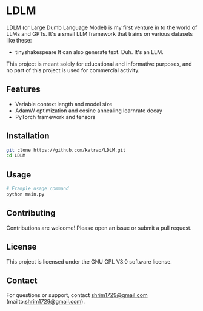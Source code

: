 # LDLM

LDLM (or Large Dumb Language Model) is my first venture in to the world of LLMs and GPTs. It's a small LLM framework that trains on various datasets like these:
- tinyshakespeare
It can also generate text. Duh. It's an LLM.

This project is meant solely for educational and informative purposes, and no part of this project is used for commercial activity.

## Features

- Variable context length and model size
- AdamW optimization and cosine annealing learnrate decay
- PyTorch framework and tensors

## Installation

```bash
git clone https://github.com/katrao/LDLM.git
cd LDLM
```

## Usage

```bash
# Example usage command
python main.py
```

## Contributing

Contributions are welcome! Please open an issue or submit a pull request.

## License

This project is licensed under the GNU GPL V3.0 software license.

## Contact

For questions or support, contact shrim1729@gmail.com (mailto:shrim1729@gmail.com).
